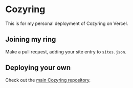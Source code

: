 # Cozyring

This is for my personal deployment of Cozyring on Vercel.

## Joining my ring

Make a pull request, adding your site entry to `sites.json`.

## Deploying your own

Check out the [main Cozyring repository](https://github.com/shangmingwu/cozyring).